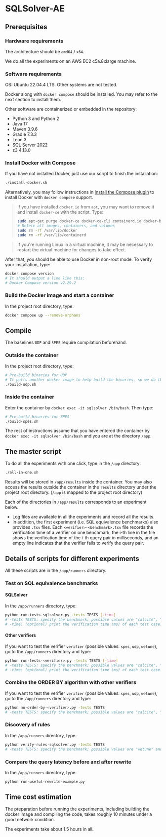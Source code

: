 # SQLSolver-AE

## Prerequisites

### Hardware requirements

The architecture should be `amd64` / `x64`.

We do all the experiments on an AWS EC2 c5a.8xlarge machine.

### Software requirements

OS: Ubuntu 22.04.4 LTS.
Other systems are not tested.

Docker along with `docker compose` should be installed. You may refer to the next section to install them.

Other software are containerized or embedded in the repository:
- Python 3 and Python 2
- Java 17
- Maven 3.9.6
- Gradle 7.3.3
- Lean 3
- SQL Server 2022
- z3 4.13.0

### Install Docker with Compose

If you have not installed Docker, just use our script to finish the installation:
```sh
./install-docker.sh
```

Alternatively, you may follow instructions in [Install the Compose plugin](https://docs.docker.com/compose/install/linux/) to install Docker with `docker compose` support.

> If you have installed `docker.io` from `apt`, you may want to remove it and install `docker-ce` with the script. Type:
> ```sh
> sudo apt-get purge docker-ce docker-ce-cli containerd.io docker-buildx-plugin docker-compose-plugin docker-ce-rootless-extras
> # Delete all images, containers, and volumes
> sudo rm -rf /var/lib/docker
> sudo rm -rf /var/lib/containerd
> ```

> If you're running Linux in a virtual machine, it may be necessary to restart the virtual machine for changes to take effect.

After that, you should be able to use Docker in non-root mode. To verify your installation, type:
```sh
docker compose version
# It should output a line like this:
# Docker Compose version v2.29.2
```

### Build the Docker image and start a container

In the project root directory, type:
```sh
docker compose up --remove-orphans
```

## Compile

The baselines `UDP` and `SPES` require compilation beforehand.

### Outside the container

In the project root directory, type:
```sh
# Pre-build binaries for UDP
# It pulls another docker image to help build the binaries, so we do this build outside the container
./build-udp.sh
```

### Inside the container

Enter the container by `docker exec -it sqlsolver /bin/bash`.
Then type:
```sh
# Pre-build binaries for SPES
./build-spes.sh
```

The rest of instructions assume that you have entered the container by `docker exec -it sqlsolver /bin/bash`
and you are at the directory `/app`.

## The master script

To do all the experiments with one click, type in the `/app` directory:
```sh
./all-in-one.sh
```

Results will be stored in `/app/results` inside the container.
You may also access the results outside the container in the `results` directory under the project root directory.
(`/app` is mapped to the project root directory)

Each of the directories in `/app/results` corresponds to an experiment below.
- Log files are available in all the experiments and record all the results.
- In addition, the first experiment (i.e. SQL equivalence benchmarks) also provides `.tsv` files.
Each `<verifier>-<benchmark>.tsv` file records the verification time of a verifier on one benchmark,
	the i-th line in the file shows the verification time of the i-th query pair in milliseconds,
	and an empty line indicates that the verifier fails to verify the query pair.

## Details of scripts for different experiments

All these scripts are in the `/app/runners` directory.

### Test on SQL equivalence benchmarks

#### SQLSolver

In the `/app/runners` directory, type:
```sh
python run-tests-sqlsolver.py -tests TESTS [-time]
# -tests TESTS: specify the benchmark; possible values are "calcite", "spark", "tpcc", and "tpch".
# -time: (optional) print the verification time (ms) of each test case.
```

#### Other verifiers

If you want to test the verifier `verifier` (possible values: `spes`, `udp`, `wetune`),
go to the `/app/runners` directory and type:
```sh
python run-tests-<verifier>.py -tests TESTS [-time]
# -tests TESTS: specify the benchmark; possible values are "calcite", "spark", "tpcc", and "tpch".
# -time: (optional) print the verification time (ms) of each test case.
```

### Combine the ORDER BY algorithm with other verifiers

If you want to test the verifier `verifier` (possible values: `spes`, `udp`, `wetune`),
go to the `/app/runners` directory and type:
```sh
python no-order-by-<verifier>.py -tests TESTS
# -tests TESTS: specify the benchmark; possible values are "calcite", "spark", "tpcc", and "tpch".
```

### Discovery of rules

In the `/app/runners` directory, type:
```sh
python verify-rules-sqlsolver.py -tests TESTS
# -tests TESTS: specify the benchmark; possible values are "wetune" and "sqlsolver".
```

### Compare the query latency before and after rewrite

In the `/app/runners` directory, type:
```sh
python run-useful-rewrite-example.py
```

## Time cost estimation

The preparation before running the experiments, including building the docker image and compiling the code,
takes roughly 10 minutes under a good network condition.

The experiments take about 1.5 hours in all.
